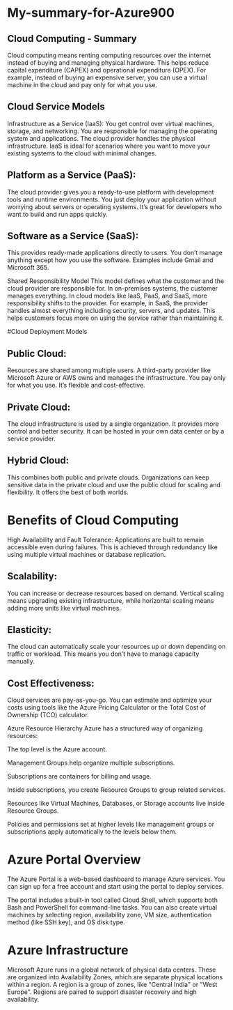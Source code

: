 # My-summary-for-Azure900


## Cloud Computing - Summary
Cloud computing means renting computing resources over the internet instead of buying and managing physical hardware. This helps reduce capital expenditure (CAPEX) and operational expenditure (OPEX). For example, instead of buying an expensive server, you can use a virtual machine in the cloud and pay only for what you use.



## Cloud Service Models
Infrastructure as a Service (IaaS):
You get control over virtual machines, storage, and networking. You are responsible for managing the operating system and applications. The cloud provider handles the physical infrastructure. IaaS is ideal for scenarios where you want to move your existing systems to the cloud with minimal changes.



## Platform as a Service (PaaS):
The cloud provider gives you a ready-to-use platform with development tools and runtime environments. You just deploy your application without worrying about servers or operating systems. It’s great for developers who want to build and run apps quickly.



## Software as a Service (SaaS):
This provides ready-made applications directly to users. You don’t manage anything except how you use the software. Examples include Gmail and Microsoft 365.

Shared Responsibility Model
This model defines what the customer and the cloud provider are responsible for. In on-premises systems, the customer manages everything. In cloud models like IaaS, PaaS, and SaaS, more responsibility shifts to the provider. For example, in SaaS, the provider handles almost everything including security, servers, and updates. This helps customers focus more on using the service rather than maintaining it.

#Cloud Deployment Models


## Public Cloud:
Resources are shared among multiple users. A third-party provider like Microsoft Azure or AWS owns and manages the infrastructure. You pay only for what you use. It’s flexible and cost-effective.



## Private Cloud:
The cloud infrastructure is used by a single organization. It provides more control and better security. It can be hosted in your own data center or by a service provider.



## Hybrid Cloud:
This combines both public and private clouds. Organizations can keep sensitive data in the private cloud and use the public cloud for scaling and flexibility. It offers the best of both worlds.

# Benefits of Cloud Computing
High Availability and Fault Tolerance:
Applications are built to remain accessible even during failures. This is achieved through redundancy like using multiple virtual machines or database replication.

## Scalability:
You can increase or decrease resources based on demand. Vertical scaling means upgrading existing infrastructure, while horizontal scaling means adding more units like virtual machines.

## Elasticity:
The cloud can automatically scale your resources up or down depending on traffic or workload. This means you don’t have to manage capacity manually.

## Cost Effectiveness:
Cloud services are pay-as-you-go. You can estimate and optimize your costs using tools like the Azure Pricing Calculator or the Total Cost of Ownership (TCO) calculator.

Azure Resource Hierarchy
Azure has a structured way of organizing resources:

The top level is the Azure account.

Management Groups help organize multiple subscriptions.

Subscriptions are containers for billing and usage.

Inside subscriptions, you create Resource Groups to group related services.

Resources like Virtual Machines, Databases, or Storage accounts live inside Resource Groups.

Policies and permissions set at higher levels like management groups or subscriptions apply automatically to the levels below them.

# Azure Portal Overview
The Azure Portal is a web-based dashboard to manage Azure services. You can sign up for a free account and start using the portal to deploy services.

The portal includes a built-in tool called Cloud Shell, which supports both Bash and PowerShell for command-line tasks. You can also create virtual machines by selecting region, availability zone, VM size, authentication method (like SSH key), and OS disk type.

# Azure Infrastructure
Microsoft Azure runs in a global network of physical data centers. These are organized into Availability Zones, which are separate physical locations within a region. A region is a group of zones, like "Central India" or "West Europe". Regions are paired to support disaster recovery and high availability.

